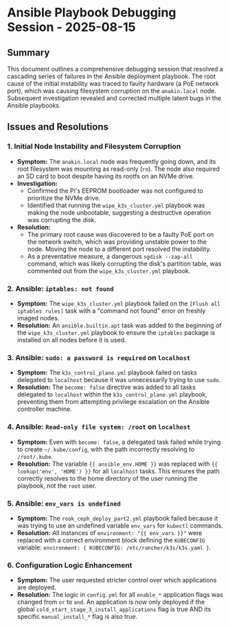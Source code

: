 # Ansible Playbook Debugging Session - 2025-08-15

## Summary
This document outlines a comprehensive debugging session that resolved a cascading series of failures in the Ansible deployment playbook. The root cause of the initial instability was traced to faulty hardware (a PoE network port), which was causing filesystem corruption on the `anakin.local` node. Subsequent investigation revealed and corrected multiple latent bugs in the Ansible playbooks.

## Issues and Resolutions

### 1. Initial Node Instability and Filesystem Corruption
- **Symptom:** The `anakin.local` node was frequently going down, and its root filesystem was mounting as read-only (`ro`). The node also required an SD card to boot despite having its rootfs on an NVMe drive.
- **Investigation:**
  - Confirmed the Pi's EEPROM bootloader was not configured to prioritize the NVMe drive.
  - Identified that running the `wipe_k3s_cluster.yml` playbook was making the node unbootable, suggesting a destructive operation was corrupting the disk.
- **Resolution:**
  - The primary root cause was discovered to be a faulty PoE port on the network switch, which was providing unstable power to the node. Moving the node to a different port resolved the instability.
  - As a preventative measure, a dangerous `sgdisk --zap-all` command, which was likely corrupting the disk's partition table, was commented out from the `wipe_k3s_cluster.yml` playbook.

### 2. Ansible: `iptables: not found`
- **Symptom:** The `wipe_k3s_cluster.yml` playbook failed on the `[Flush all iptables rules]` task with a "command not found" error on freshly imaged nodes.
- **Resolution:** An `ansible.builtin.apt` task was added to the beginning of the `wipe_k3s_cluster.yml` playbook to ensure the `iptables` package is installed on all nodes before it is used.

### 3. Ansible: `sudo: a password is required` on `localhost`
- **Symptom:** The `k3s_control_plane.yml` playbook failed on tasks delegated to `localhost` because it was unnecessarily trying to use `sudo`.
- **Resolution:** The `become: false` directive was added to all tasks delegated to `localhost` within the `k3s_control_plane.yml` playbook, preventing them from attempting privilege escalation on the Ansible controller machine.

### 4. Ansible: `Read-only file system: /root` on `localhost`
- **Symptom:** Even with `become: false`, a delegated task failed while trying to create `~/.kube/config`, with the path incorrectly resolving to `/root/.kube`.
- **Resolution:** The variable `{{ ansible_env.HOME }}` was replaced with `{{ lookup('env', 'HOME') }}` for all `localhost` tasks. This ensures the path correctly resolves to the home directory of the user running the playbook, not the `root` user.

### 5. Ansible: `env_vars is undefined`
- **Symptom:** The `rook_ceph_deploy_part2.yml` playbook failed because it was trying to use an undefined variable `env_vars` for `kubectl` commands.
- **Resolution:** All instances of `environment: "{{ env_vars }}"` were replaced with a correct environment block defining the `KUBECONFIG` variable: `environment: { KUBECONFIG: /etc/rancher/k3s/k3s.yaml }`.

### 6. Configuration Logic Enhancement
- **Symptom:** The user requested stricter control over which applications are deployed.
- **Resolution:** The logic in `config.yml` for all `enable_*` application flags was changed from `or` to `and`. An application is now only deployed if the global `cold_start_stage_3_install_applications` flag is true AND its specific `manual_install_*` flag is also true.
